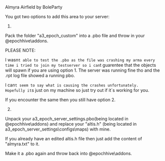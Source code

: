Almyra Airfield
by
BoleParty

You got two options to add this area to your server:

1.

Pack the folder "a3_epoch_custom" into a .pbo file and throw in your @epochhive\addons.

PLEASE NOTE:

I wasn`t able to test the .pbo as the file was crashing my arma every time i tried to join my testserver so i can`t guarentee that the objects will spawn if you are using option 1. The server was running fine tho and the .rpt log file showed a running pbo.

I can`t seem to say what is causing the crashes unfortunately. Hopefully it`s just on my machine so just try out if it`s working for you.

If you encounter the same then you still have option 2.


2.

Unpack your a3_epoch_server_settings.pbo(being located in @epochhive\addons) and replace your "altis.h" (being located in a3_epoch_server_settings\configs\maps) with mine.

If you already have an edited altis.h file then just add the content of "almyra.txt" to it.

Make it a .pbo again and throw back into @epochhive\addons.

